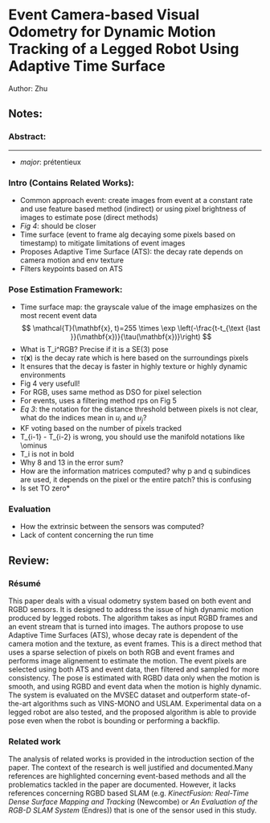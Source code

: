 # Event Camera-based Visual Odometry for Dynamic Motion Tracking of a Legged Robot Using Adaptive Time Surface

Author: Zhu

## Notes:

### Abstract:
---
* *major*: prétentieux

### Intro (Contains Related Works):

* Common approach event: create images from event at a constant rate and use feature based method (indirect) or using pixel brightness of images to estimate pose (direct methods)
* *Fig 4*: should be closer
* Time surface (event to frame alg decaying some pixels based on timestamp) to mitigate limitations of event images
* Proposes Adaptive Time Surface (ATS): the decay rate depends on camera motion and env texture
* Filters keypoints based on ATS

### Pose Estimation Framework:

* Time surface map: the grayscale value of the image emphasizes on the most recent event data
$$
\mathcal{T}(\mathbf{x}, t)=255 \times \exp \left(-\frac{t-t_{\text {last }}(\mathbf{x})}{\tau(\mathbf{x})}\right)
$$
* What is T_i^RGB? Precise if it is a SE(3) pose
* $\tau(\mathbf{x})$ is the decay rate which is here based on the surroundings pixels
* It ensures that the decay is faster in highly texture or highly dynamic environments 
* Fig 4 very usefull!
* For RGB, uses same method as DSO for pixel selection
* For events, uses a filtering method rps on Fig 5
* *Eq 3*: the notation for the distance threshold between pixels is not clear, what do the indices mean in $u_i$ and $u_j$?
* KF voting based on the number of pixels tracked
* T_{i-1} - T_{i-2} is wrong, you should use the manifold notations like \ominus
* T_i is not in bold
* Why 8 and 13 in the error sum? 
* How are the information matrices computed? why p and q subindices are used, it depends on the pixel or the entire patch? this is confusing
* Is set TO zero*

### Evaluation
* How the extrinsic between the sensors was computed?
* Lack of content concerning the run time

## Review:

### Résumé

This paper deals with a visual odometry system based on both event and RGBD sensors. It is designed to address the issue of high dynamic motion produced by legged robots. The algorithm takes as input RGBD frames and an event stream that is turned into images. The authors propose to use Adaptive Time Surfaces (ATS), whose decay rate is dependent of the camera motion and the texture, as event frames. This is a direct method that uses a sparse selection of pixels on both RGB and event frames and performs image alignement to estimate the motion. The event pixels are selected using both ATS and event data, then filtered and sampled for more consistency. The pose is estimated with RGBD data only when the motion is smooth, and using RGBD and event data when the motion is highly dynamic. The system is evaluated on the MVSEC dataset and outperform state-of-the-art algorithms such as VINS-MONO and USLAM. Experimental data on a legged robot are also tested, and the proposed algorithm is able to provide pose even when the robot is bounding or performing a backflip. 

### Related work

The analysis of related works is provided in the introduction section of the paper. The context of the research is well justified and documented.Many references are highlighted concerning event-based methods and all the problematics tackled in the paper are documented. However, it lacks references concerning RGBD based SLAM (e.g. *KinectFusion: Real-Time Dense Surface Mapping and Tracking* (Newcombe) or *An Evaluation of the RGB-D SLAM System* (Endres)) that is one of the sensor used in this study.